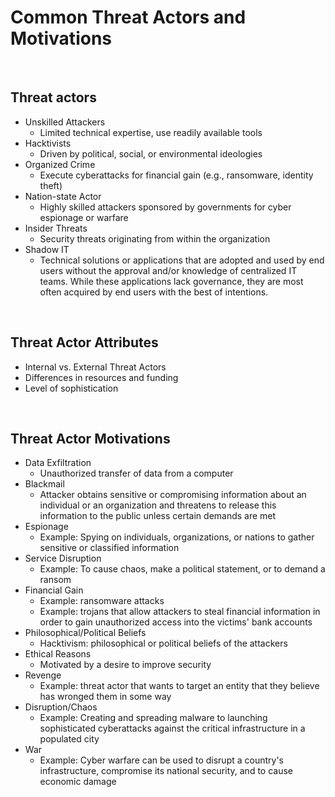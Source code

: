 # Common Threat Actors and Motivations

<br>

## Threat actors

- Unskilled Attackers
  - Limited technical expertise, use readily available tools
- Hacktivists
  - Driven by political, social, or environmental ideologies
- Organized Crime
  - Execute cyberattacks for financial gain (e.g., ransomware, identity theft)
- Nation-state Actor
  - Highly skilled attackers sponsored by governments for cyber espionage or warfare
- Insider Threats
  - Security threats originating from within the organization
- Shadow IT
  - Technical solutions or applications that are adopted and used by end users without the approval and/or knowledge of centralized IT teams. While these applications lack governance, they are most often acquired by end users with the best of intentions.

<br>

## Threat Actor Attributes

- Internal vs. External Threat Actors
- Differences in resources and funding
- Level of sophistication

<br>

## Threat Actor Motivations

- Data Exfiltration
  - Unauthorized transfer of data from a computer
- Blackmail
  - Attacker obtains sensitive or compromising information about an individual or an organization and threatens to release this information to the public unless certain demands are met
- Espionage
  - Example: Spying on individuals, organizations, or nations to gather sensitive or classified information
- Service Disruption
  - Example: To cause chaos, make a political statement, or to demand a ransom
- Financial Gain
  - Example: ransomware attacks
  - Example: trojans that allow attackers to steal financial information in order to gain unauthorized access into the victims' bank accounts
- Philosophical/Political Beliefs
  - Hacktivism: philosophical or political beliefs of the attackers
- Ethical Reasons
  - Motivated by a desire to improve security
- Revenge
  - Example: threat actor that wants to target an entity that they believe has wronged them in some way
- Disruption/Chaos
  - Example: Creating and spreading malware to launching sophisticated cyberattacks against the critical infrastructure in a populated city
- War
  - Example: Cyber warfare can be used to disrupt a country's infrastructure, compromise its national security, and to cause economic damage
